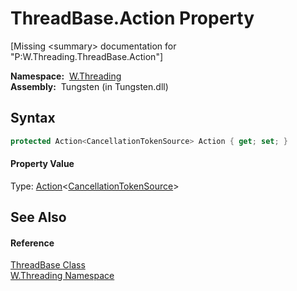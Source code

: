 ThreadBase.Action Property
==========================
  
[Missing &lt;summary> documentation for "P:W.Threading.ThreadBase.Action"]


  **Namespace:**  [W.Threading][1]  
  **Assembly:**  Tungsten (in Tungsten.dll)

Syntax
------

```csharp
protected Action<CancellationTokenSource> Action { get; set; }
```

#### Property Value
Type: [Action][2]&lt;[CancellationTokenSource][3]>

See Also
--------

#### Reference
[ThreadBase Class][4]  
[W.Threading Namespace][1]  

[1]: ../README.md
[2]: http://msdn.microsoft.com/en-us/library/018hxwa8
[3]: http://msdn.microsoft.com/en-us/library/dd321629
[4]: README.md
[5]: ../../_icons/Help.png
